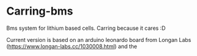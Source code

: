 # Carring-bms
Bms system for lithium based cells. Carring because it cares :D

Current version is based on an arduino leonardo board from Longan Labs (https://www.longan-labs.cc/1030008.html) and the 
